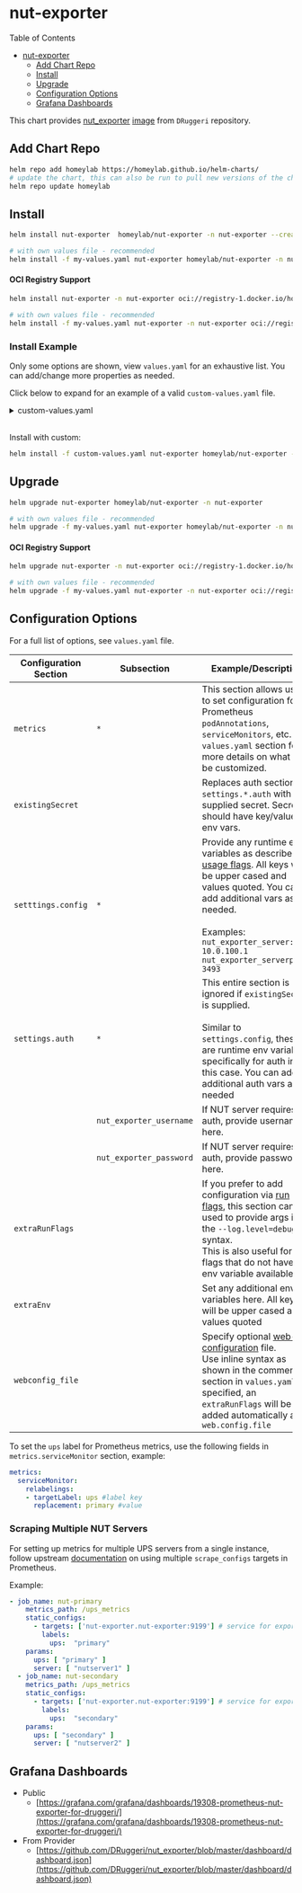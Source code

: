 # nut-exporter
Table of Contents
- [nut-exporter](#nut-exporter)
  - [Add Chart Repo](#add-chart-repo)
  - [Install](#install)
  - [Upgrade](#upgrade)
  - [Configuration Options](#configuration-options)
  - [Grafana Dashboards](#grafana-dashboards)

This chart provides [nut_exporter](https://github.com/DRuggeri/nut_exporter) [image](https://hub.docker.com/r/druggeri/nut_exporter) from `DRuggeri` repository. 

## Add Chart Repo
```bash
helm repo add homeylab https://homeylab.github.io/helm-charts/
# update the chart, this can also be run to pull new versions of the chart for upgrades
helm repo update homeylab
```

## Install
```bash
helm install nut-exporter  homeylab/nut-exporter -n nut-exporter --create-namespace

# with own values file - recommended
helm install -f my-values.yaml nut-exporter homeylab/nut-exporter -n nut-exporter --create-namespace
```

#### OCI Registry Support
```bash
helm install nut-exporter -n nut-exporter oci://registry-1.docker.io/homeylabcharts/nut-exporter --version X.Y.Z --create-namespace

# with own values file - recommended
helm install -f my-values.yaml nut-exporter -n nut-exporter oci://registry-1.docker.io/homeylabcharts/nut-exporter --version X.Y.Z --create-namespace
```

### Install Example
Only some options are shown, view `values.yaml` for an exhaustive list. You can add/change more properties as needed.

Click below to expand for an example of a valid `custom-values.yaml` file. 
<details closed>
<summary>custom-values.yaml</summary>
<br>

```yaml
# custom-values.yaml
settings:
  config:
    nut_exporter_server: "10.0.100.1"
    nut_exporter_serverport: 3493
  # ignored if `existingSecret specified`
  auth:
    nut_exporter_username: "user"
    nut_exporter_password: "samplepass"
metrics:
  enabled: true
  serviceMonitor:
    enabled: true
    additionalLabels:
      app: nut_exporter
    relabelings: # assign target nut_exporter `ups: primary` label in Prometheus
      - targetLabel: ups
        replacement: primary
```
</details>
<br>

Install with custom:
```bash
helm install -f custom-values.yaml nut-exporter homeylab/nut-exporter -n nut-exporter --create-namespace
```

## Upgrade
```bash
helm upgrade nut-exporter homeylab/nut-exporter -n nut-exporter

# with own values file - recommended
helm upgrade -f my-values.yaml nut-exporter homeylab/nut-exporter -n nut-exporter
```

#### OCI Registry Support
```bash
helm upgrade nut-exporter -n nut-exporter oci://registry-1.docker.io/homeylabcharts/nut-exporter --version X.Y.Z

# with own values file - recommended
helm upgrade -f my-values.yaml nut-exporter -n nut-exporter oci://registry-1.docker.io/homeylabcharts/nut-exporter --version X.Y.Z
```

## Configuration Options
For a full list of options, see `values.yaml` file.

| Configuration Section | Subsection | Example/Description |
| --------------------- | ---------- | ------------------- |
| `metrics` | `*` | This section allows users to set configuration for Prometheus `podAnnotations`, `serviceMonitors`, etc. See `values.yaml` section for more details on what can be customized. |
| `existingSecret` |  | Replaces auth sections of `settings.*.auth` with user supplied secret. Secrets should have key/value for env vars. |
| `setttings.config` | `*` | Provide any runtime env variables as described in [usage flags](https://github.com/DRuggeri/nut_exporter#usage). All keys will be upper cased and values quoted. You can add additional vars as needed.<br><br>Examples:<br> `nut_exporter_server: 10.0.100.1`<br>`nut_exporter_serverport: 3493` |
| `settings.auth` |  `*` | This entire section is ignored if `existingSecret` is supplied.<br><br>Similar to `settings.config`, these are runtime env variables, specifically for auth in this case. You can add additional auth vars as needed |
|  | `nut_exporter_username` | If NUT server requires auth, provide username here. |
|  | `nut_exporter_password` | If NUT server requires auth, provide password here. |
| `extraRunFlags` |  | If you prefer to add configuration via [run flags](https://github.com/DRuggeri/nut_exporter#usage), this section can be used to provide args in the `--log.level=debug` syntax.<br>This is also useful for flags that do not have an env variable available |
| `extraEnv` |  | Set any additional env variables here. All keys will be upper cased and values quoted |
| `webconfig_file` |  |  Specify optional [web-configuration](https://github.com/prometheus/exporter-toolkit/blob/master/docs/web-configuration.md) file.<br>Use inline syntax as shown in the commented section in `values.yaml`. If specified, an `extraRunFlags` will be added automatically as `--web.config.file` |

To set the `ups` label for Prometheus metrics, use the following fields in `metrics.serviceMonitor` section, example:

```yaml
metrics:
  serviceMonitor:
    relabelings:
    - targetLabel: ups #label key
      replacement: primary #value
```

### Scraping Multiple NUT Servers
For setting up metrics for multiple UPS servers from a single instance, follow upstream [documentation](https://github.com/DRuggeri/nut_exporter#example-prometheus-scrape-configurations) on using multiple `scrape_configs` targets in Prometheus.

Example:
```yaml
- job_name: nut-primary
    metrics_path: /ups_metrics
    static_configs:
      - targets: ['nut-exporter.nut-exporter:9199'] # service for exporter, example given from chart defaults
        labels:
          ups:  "primary"
    params:
      ups: [ "primary" ]
      server: [ "nutserver1" ]
  - job_name: nut-secondary
    metrics_path: /ups_metrics
    static_configs:
      - targets: ['nut-exporter.nut-exporter:9199'] # service for exporter, example given from chart defaults
        labels:
          ups:  "secondary"
    params:
      ups: [ "secondary" ]
      server: [ "nutserver2" ]
```

## Grafana Dashboards
- Public
  - [https://grafana.com/grafana/dashboards/19308-prometheus-nut-exporter-for-druggeri/](https://grafana.com/grafana/dashboards/19308-prometheus-nut-exporter-for-druggeri/)
- From Provider
  - [https://github.com/DRuggeri/nut_exporter/blob/master/dashboard/dashboard.json](https://github.com/DRuggeri/nut_exporter/blob/master/dashboard/dashboard.json)